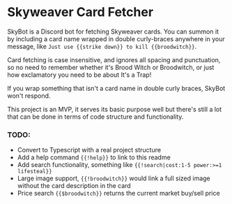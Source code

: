 # Skyweaver Card Fetcher

SkyBot is a Discord bot for fetching Skyweaver cards. You can summon it by including a card name wrapped in double curly-braces anywhere in your message, like `Just use {{strike down}} to kill {{broodwitch}}`.

Card fetching is case insensitive, and ignores all spacing and punctuation, so no need to remember whether it's Brood Witch or Broodwitch, or just how exclamatory you need to be about It's a Trap!

If you wrap something that isn't a card name in double curly braces, SkyBot won't respond.

This project is an MVP, it serves its basic purpose well but there's still a lot that can be done in terms of code structure and functionality.

### TODO:
 - Convert to Typescript with a real project structure
 - Add a help command `{{!help}}` to link to this readme
 - Add search functionality, something like `{{!search|cost:1-5 power:>=1 lifesteal}}`
 - Large image support, `{{!broodwitch}}` would link a full sized image without the card description in the card
 - Price search `{{$broodwitch}}` returns the current market buy/sell price